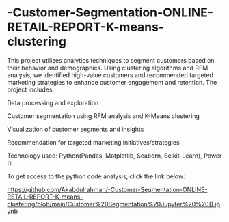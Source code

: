 # -Customer-Segmentation-ONLINE-RETAIL-REPORT-K-means-clustering
This project utilizes analytics techniques to segment customers based on their behavior and demographics. Using clustering algorithms and RFM analysis, we identified high-value customers and recommended targeted marketing strategies to enhance customer engagement and retention. 
The project includes:

Data processing and exploration

Customer segmentation using RFM analysis and K-Means clustering

Visualization of customer segments and insights

Recommendation for targeted marketing initiatives/strategies


Technology used: Python(Pandas, Matplotlib, Seaborn, Scikit-Learn), Power Bi

To get access to the python code analysis, click the link below:

https://github.com/Akabdulrahman/-Customer-Segmentation-ONLINE-RETAIL-REPORT-K-means-clustering/blob/main/Customer%20Segmentation%20Jupyter%20%20().ipynb



